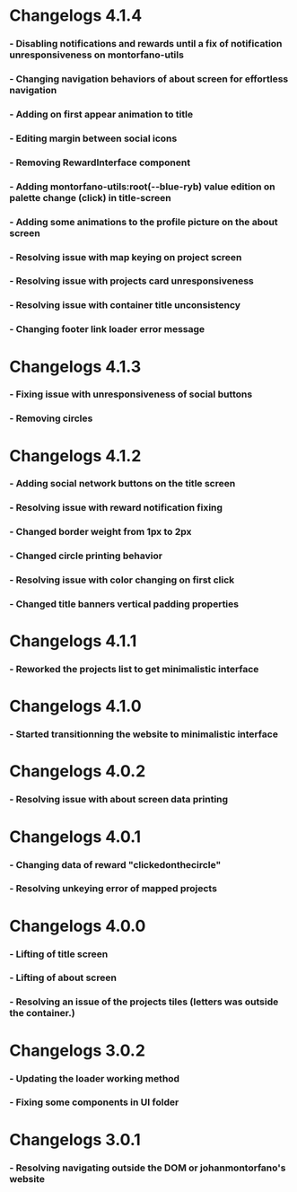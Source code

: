 # Changelogs 4.1.4
### - Disabling notifications and rewards until a fix of notification unresponsiveness on montorfano-utils
### - Changing navigation behaviors of about screen for effortless navigation
### - Adding on first appear animation to title
### - Editing margin between social icons
### - Removing RewardInterface component
### - Adding montorfano-utils:root(--blue-ryb) value edition on palette change (click) in title-screen
### - Adding some animations to the profile picture on the about screen
### - Resolving issue with map keying on project screen
### - Resolving issue with projects card unresponsiveness
### - Resolving issue with container title unconsistency
### - Changing footer link loader error message
# Changelogs 4.1.3
### - Fixing issue with unresponsiveness of social buttons
### - Removing circles
# Changelogs 4.1.2
### - Adding social network buttons on the title screen
### - Resolving issue with reward notification fixing
### - Changed border weight from 1px to 2px
### - Changed circle printing behavior
### - Resolving issue with color changing on first click
### - Changed title banners vertical padding properties
# Changelogs 4.1.1
### - Reworked the projects list to get minimalistic interface
# Changelogs 4.1.0
### - Started transitionning the website to minimalistic interface
# Changelogs 4.0.2
### - Resolving issue with about screen data printing
# Changelogs 4.0.1
### - Changing data of reward "clickedonthecircle"
### - Resolving unkeying error of mapped projects
# Changelogs 4.0.0
### - Lifting of title screen
### - Lifting of about screen
### - Resolving an issue of the projects tiles (letters was outside the container.)
# Changelogs 3.0.2
### - Updating the loader working method
### - Fixing some components in UI folder
# Changelogs 3.0.1
### - Resolving navigating outside the DOM or johanmontorfano's website
